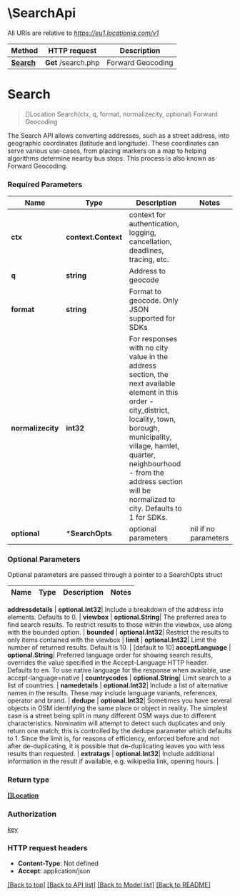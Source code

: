 # \SearchApi

All URIs are relative to *https://eu1.locationiq.com/v1*

Method | HTTP request | Description
------------- | ------------- | -------------
[**Search**](SearchApi.md#Search) | **Get** /search.php | Forward Geocoding


# **Search**
> []Location Search(ctx, q, format, normalizecity, optional)
Forward Geocoding

The Search API allows converting addresses, such as a street address, into geographic coordinates (latitude and longitude). These coordinates can serve various use-cases, from placing markers on a map to helping algorithms determine nearby bus stops. This process is also known as Forward Geocoding.

### Required Parameters

Name | Type | Description  | Notes
------------- | ------------- | ------------- | -------------
 **ctx** | **context.Context** | context for authentication, logging, cancellation, deadlines, tracing, etc.
  **q** | **string**| Address to geocode | 
  **format** | **string**| Format to geocode. Only JSON supported for SDKs | 
  **normalizecity** | **int32**| For responses with no city value in the address section, the next available element in this order - city_district, locality, town, borough, municipality, village, hamlet, quarter, neighbourhood - from the address section will be normalized to city. Defaults to 1 for SDKs. | 
 **optional** | ***SearchOpts** | optional parameters | nil if no parameters

### Optional Parameters
Optional parameters are passed through a pointer to a SearchOpts struct

Name | Type | Description  | Notes
------------- | ------------- | ------------- | -------------



 **addressdetails** | **optional.Int32**| Include a breakdown of the address into elements. Defaults to 0. | 
 **viewbox** | **optional.String**| The preferred area to find search results.  To restrict results to those within the viewbox, use along with the bounded option. | 
 **bounded** | **optional.Int32**| Restrict the results to only items contained with the viewbox | 
 **limit** | **optional.Int32**| Limit the number of returned results. Default is 10. | [default to 10]
 **acceptLanguage** | **optional.String**| Preferred language order for showing search results, overrides the value specified in the Accept-Language HTTP header. Defaults to en. To use native language for the response when available, use accept-language&#x3D;native | 
 **countrycodes** | **optional.String**| Limit search to a list of countries. | 
 **namedetails** | **optional.Int32**| Include a list of alternative names in the results. These may include language variants, references, operator and brand. | 
 **dedupe** | **optional.Int32**| Sometimes you have several objects in OSM identifying the same place or object in reality. The simplest case is a street being split in many different OSM ways due to different characteristics. Nominatim will attempt to detect such duplicates and only return one match; this is controlled by the dedupe parameter which defaults to 1. Since the limit is, for reasons of efficiency, enforced before and not after de-duplicating, it is possible that de-duplicating leaves you with less results than requested. | 
 **extratags** | **optional.Int32**| Include additional information in the result if available, e.g. wikipedia link, opening hours. | 

### Return type

[**[]Location**](location.md)

### Authorization

[key](../README.md#key)

### HTTP request headers

 - **Content-Type**: Not defined
 - **Accept**: application/json

[[Back to top]](#) [[Back to API list]](../README.md#documentation-for-api-endpoints) [[Back to Model list]](../README.md#documentation-for-models) [[Back to README]](../README.md)

